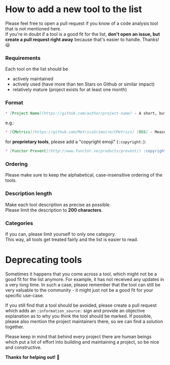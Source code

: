 # How to add a new tool to the list

Please feel free to open a pull request if you know of a code analysis tool that is not mentioned here.  
If you're in doubt if a tool is a good fit for the list, **don't open an issue, but create a pull request right away** because that's easier to handle. Thanks! :smiley:

### Requirements

Each tool on the list should be 
* actively maintained
* actively used (have more than ten Stars on Github or similar impact)
* relatively mature (project exists for at least one month)

### Format

```Markdown
* [Project Name](https://github.com/author/project-name) - A short, but meaningful description. Maximum two lines long.
```
e.g.:

```Markdown
* [CMetrics](https://github.com/MetricsGrimoire/CMetrics) [OSS] - Measures size and complexity for C files
```

for **proprietary tools**, please add a "copyright emoji" (`:copyright:`):  

```Markdown
* [Functor Prevent](http://www.functor.se/products/prevent/) :copyright: - Static code analysis for C code.
```

### Ordering

Please make sure to keep the alphabetical, case-insensitive ordering of the
tools.

### Description length

Make each tool description as precise as possible.  
Please limit the description to **200 characters**.

### Categories

If you can, please limit yourself to only one category.  
This way, all tools get treated fairly and the list is easier to read.


# Deprecating tools

Sometimes it happens that you come across a tool, which might not be a good fit for the list anymore. For example, it has not received any updates in a very long time.
In such a case, please remember that the tool can still be very valuable to the community - it might just not be a good fit for your specific use-case.  

If you still find that a tool should be avoided, please create a pull request which adds an `:information_source:` sign and provide an objective explanation as to why you think the tool should be marked. If possible, please also mention the project maintainers there, so we can find a solution together.

Please keep in mind that behind every project there are human beings which put a lot of effort into building and maintaining a project, so be nice and constructive.

**Thanks for helping out!** :tada:
